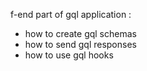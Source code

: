 f-end part of gql application :

- how to create gql schemas
- how to send gql responses
- how to use gql hooks